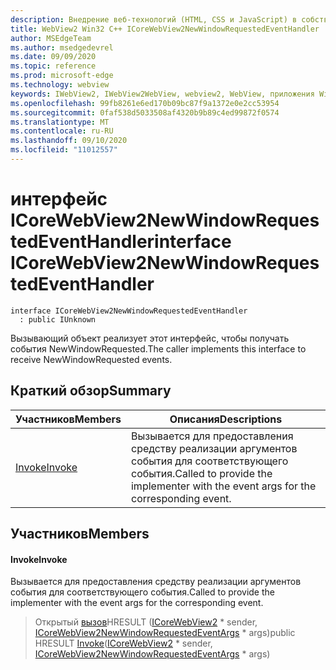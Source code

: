 ```yaml
---
description: Внедрение веб-технологий (HTML, CSS и JavaScript) в собственные приложения с помощью элемента управления Microsoft Edge WebView2
title: WebView2 Win32 C++ ICoreWebView2NewWindowRequestedEventHandler
author: MSEdgeTeam
ms.author: msedgedevrel
ms.date: 09/09/2020
ms.topic: reference
ms.prod: microsoft-edge
ms.technology: webview
keywords: IWebView2, IWebView2WebView, webview2, WebView, приложения Win32, Win32, EDGE, ICoreWebView2, ICoreWebView2Controller, управление браузером, EDGE HTML, ICoreWebView2NewWindowRequestedEventHandler
ms.openlocfilehash: 99fb8261e6ed170b09bc87f9a1372e0e2cc53954
ms.sourcegitcommit: 0faf538d5033508af4320b9b89c4ed99872f0574
ms.translationtype: MT
ms.contentlocale: ru-RU
ms.lasthandoff: 09/10/2020
ms.locfileid: "11012557"
---
```

# <span data-ttu-id="db90c-104">интерфейс ICoreWebView2NewWindowRequestedEventHandler</span><span class="sxs-lookup"><span data-stu-id="db90c-104">interface ICoreWebView2NewWindowRequestedEventHandler</span></span> 

```
interface ICoreWebView2NewWindowRequestedEventHandler
  : public IUnknown
```

<span data-ttu-id="db90c-105">Вызывающий объект реализует этот интерфейс, чтобы получать события NewWindowRequested.</span><span class="sxs-lookup"><span data-stu-id="db90c-105">The caller implements this interface to receive NewWindowRequested events.</span></span>

## <span data-ttu-id="db90c-106">Краткий обзор</span><span class="sxs-lookup"><span data-stu-id="db90c-106">Summary</span></span>

 <span data-ttu-id="db90c-107">Участников</span><span class="sxs-lookup"><span data-stu-id="db90c-107">Members</span></span>                        | <span data-ttu-id="db90c-108">Описания</span><span class="sxs-lookup"><span data-stu-id="db90c-108">Descriptions</span></span>
--------------------------------|---------------------------------------------
[<span data-ttu-id="db90c-109">Invoke</span><span class="sxs-lookup"><span data-stu-id="db90c-109">Invoke</span></span>](#invoke) | <span data-ttu-id="db90c-110">Вызывается для предоставления средству реализации аргументов события для соответствующего события.</span><span class="sxs-lookup"><span data-stu-id="db90c-110">Called to provide the implementer with the event args for the corresponding event.</span></span>

## <span data-ttu-id="db90c-111">Участников</span><span class="sxs-lookup"><span data-stu-id="db90c-111">Members</span></span>

#### <span data-ttu-id="db90c-112">Invoke</span><span class="sxs-lookup"><span data-stu-id="db90c-112">Invoke</span></span> 

<span data-ttu-id="db90c-113">Вызывается для предоставления средству реализации аргументов события для соответствующего события.</span><span class="sxs-lookup"><span data-stu-id="db90c-113">Called to provide the implementer with the event args for the corresponding event.</span></span>

> <span data-ttu-id="db90c-114">Открытый [вызов](#invoke)HRESULT ([ICoreWebView2](icorewebview2.md) \* sender, [ICoreWebView2NewWindowRequestedEventArgs](icorewebview2newwindowrequestedeventargs.md) \* args)</span><span class="sxs-lookup"><span data-stu-id="db90c-114">public HRESULT [Invoke](#invoke)([ICoreWebView2](icorewebview2.md) \* sender, [ICoreWebView2NewWindowRequestedEventArgs](icorewebview2newwindowrequestedeventargs.md) \* args)</span></span>

